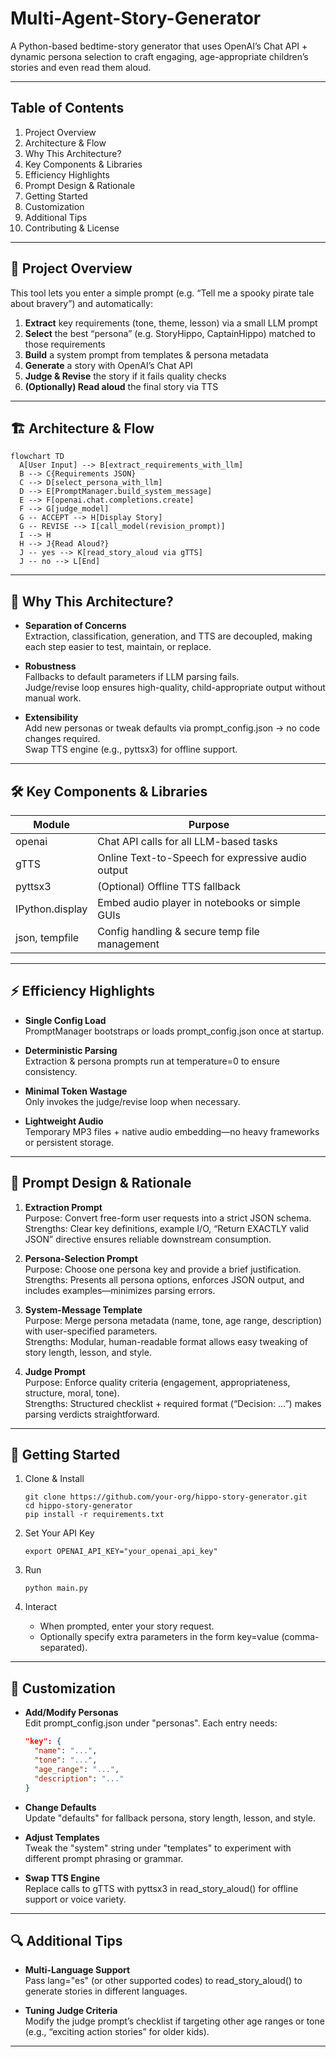 # Multi-Agent-Story-Generator

A Python-based bedtime-story generator that uses OpenAI’s Chat API + dynamic persona selection to craft engaging, age-appropriate children’s stories and even read them aloud.

---

## Table of Contents

1. Project Overview  
2. Architecture & Flow  
3. Why This Architecture?  
4. Key Components & Libraries  
5. Efficiency Highlights  
6. Prompt Design & Rationale  
7. Getting Started  
8. Customization  
9. Additional Tips  
10. Contributing & License  

---

## 📖 Project Overview

This tool lets you enter a simple prompt (e.g. “Tell me a spooky pirate tale about bravery”) and automatically:

1. **Extract** key requirements (tone, theme, lesson) via a small LLM prompt  
2. **Select** the best “persona” (e.g. StoryHippo, CaptainHippo) matched to those requirements  
3. **Build** a system prompt from templates & persona metadata  
4. **Generate** a story with OpenAI’s Chat API  
5. **Judge & Revise** the story if it fails quality checks  
6. **(Optionally) Read aloud** the final story via TTS  

---

## 🏗️ Architecture & Flow

```mermaid
flowchart TD
  A[User Input] --> B[extract_requirements_with_llm]
  B --> C{Requirements JSON}
  C --> D[select_persona_with_llm]
  D --> E[PromptManager.build_system_message]
  E --> F[openai.chat.completions.create]
  F --> G[judge_model]
  G -- ACCEPT --> H[Display Story]
  G -- REVISE --> I[call_model(revision_prompt)]
  I --> H
  H --> J{Read Aloud?}
  J -- yes --> K[read_story_aloud via gTTS]
  J -- no --> L[End]
```

---

## 🎯 Why This Architecture?

- **Separation of Concerns**  
  Extraction, classification, generation, and TTS are decoupled, making each step easier to test, maintain, or replace.

- **Robustness**  
  Fallbacks to default parameters if LLM parsing fails.  
  Judge/revise loop ensures high-quality, child-appropriate output without manual work.

- **Extensibility**  
  Add new personas or tweak defaults via prompt_config.json -> no code changes required.  
  Swap TTS engine (e.g., pyttsx3) for offline support.

---

## 🛠️ Key Components & Libraries

| Module            | Purpose                                          |
|-------------------|--------------------------------------------------|
| openai            | Chat API calls for all LLM-based tasks           |
| gTTS              | Online Text-to-Speech for expressive audio output |
| pyttsx3           | (Optional) Offline TTS fallback                  |
| IPython.display   | Embed audio player in notebooks or simple GUIs   |
| json, tempfile    | Config handling & secure temp file management    |

---

## ⚡ Efficiency Highlights

- **Single Config Load**  
  PromptManager bootstraps or loads prompt_config.json once at startup.

- **Deterministic Parsing**  
  Extraction & persona prompts run at temperature=0 to ensure consistency.

- **Minimal Token Wastage**  
  Only invokes the judge/revise loop when necessary.

- **Lightweight Audio**  
  Temporary MP3 files + native audio embedding—no heavy frameworks or persistent storage.

---

## 💬 Prompt Design & Rationale

1. **Extraction Prompt**  
   Purpose: Convert free-form user requests into a strict JSON schema.  
   Strengths: Clear key definitions, example I/O, “Return EXACTLY valid JSON” directive ensures reliable downstream consumption.

2. **Persona-Selection Prompt**  
   Purpose: Choose one persona key and provide a brief justification.  
   Strengths: Presents all persona options, enforces JSON output, and includes examples—minimizes parsing errors.

3. **System-Message Template**  
   Purpose: Merge persona metadata (name, tone, age range, description) with user-specified parameters.  
   Strengths: Modular, human-readable format allows easy tweaking of story length, lesson, and style.

4. **Judge Prompt**  
   Purpose: Enforce quality criteria (engagement, appropriateness, structure, moral, tone).  
   Strengths: Structured checklist + required format (“Decision: …”) makes parsing verdicts straightforward.

---

## 🚀 Getting Started

1. Clone & Install  
   ```
   git clone https://github.com/your-org/hippo-story-generator.git
   cd hippo-story-generator
   pip install -r requirements.txt
   ```

2. Set Your API Key  
   ```
   export OPENAI_API_KEY="your_openai_api_key"
   ```

3. Run  
   ```
   python main.py
   ```

4. Interact  
   - When prompted, enter your story request.  
   - Optionally specify extra parameters in the form key=value (comma-separated).

---

## 🔧 Customization

- **Add/Modify Personas**  
  Edit prompt_config.json under "personas". Each entry needs:
  ```json
  "key": {
    "name": "...",
    "tone": "...",
    "age_range": "...",
    "description": "..."
  }
  ```

- **Change Defaults**  
  Update "defaults" for fallback persona, story length, lesson, and style.

- **Adjust Templates**  
  Tweak the "system" string under "templates" to experiment with different prompt phrasing or grammar.

- **Swap TTS Engine**  
  Replace calls to gTTS with pyttsx3 in read_story_aloud() for offline support or voice variety.

---

## 🔍 Additional Tips

- **Multi-Language Support**  
  Pass lang="es" (or other supported codes) to read_story_aloud() to generate stories in different languages.

- **Tuning Judge Criteria**  
  Modify the judge prompt’s checklist if targeting other age ranges or tone (e.g., “exciting action stories” for older kids).

---
